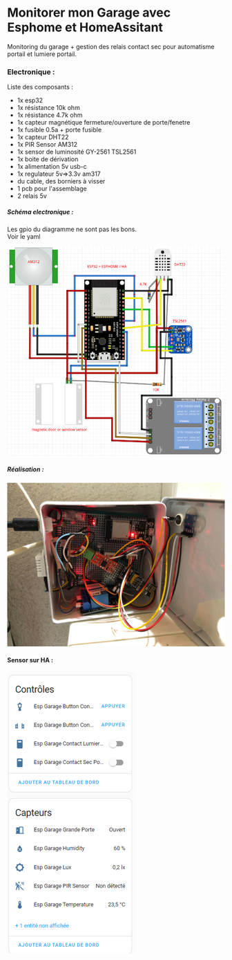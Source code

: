 # Monitorer mon Garage avec Esphome et HomeAssitant

Monitoring du garage + gestion des relais contact sec pour automatisme portail et lumiere portail.  

### Electronique :

Liste des composants :

- 1x esp32
- 1x résistance 10k ohm
- 1x résistance 4.7k ohm
- 1x capteur magnétique fermeture/ouverture de porte/fenetre
- 1x fusible 0.5a + porte fusible
- 1x capteur DHT22
- 1x PIR Sensor AM312
- 1x sensor de luminosité GY-2561 TSL2561
- 1x boite de dérivation
- 1x alimentation 5v usb-c
- 1x regulateur 5v=>3.3v am317
- du cable, des borniers à visser
- 1 pcb pour l'assemblage
- 2 relais 5v

##### Schéma electronique :

Les gpio du diagramme ne sont pas les bons.  
Voir le yaml  

![ShémaFritzing](https://github.com/NicoDupont/Monitoring_garage/blob/main/img/esp_garage_frtitzing_v2.png?raw=true)

##### Réalisation :

![electronique](https://github.com/NicoDupont/Monitoring_garage/blob/main/img/IMG_1292.jpg?raw=true)

#### Sensor sur HA : 

![sensorha](https://github.com/NicoDupont/Monitoring_garage/blob/main/img/entite.png?raw=true)





